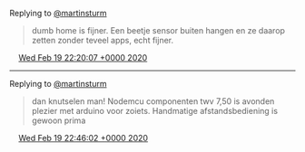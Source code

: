 Replying to [@martinsturm](https://twitter.com/martinsturm/status/1230100210061398018)

> dumb home is fijner\. Een beetje sensor buiten hangen en ze daarop zetten zonder teveel apps, echt fijner\.

<img src="../../media/tweet.ico" width="12" /> [Wed Feb 19 22:20:07 +0000 2020](https://twitter.com/DromerDenker/status/1230255769729355782)

----

Replying to [@martinsturm](https://twitter.com/martinsturm/status/1230260921462919171)

> dan knutselen man\! Nodemcu componenten twv 7,50 is avonden plezier met arduino voor zoiets\. Handmatige afstandsbediening is gewoon prima

<img src="../../media/tweet.ico" width="12" /> [Wed Feb 19 22:46:02 +0000 2020](https://twitter.com/DromerDenker/status/1230262292035645447)